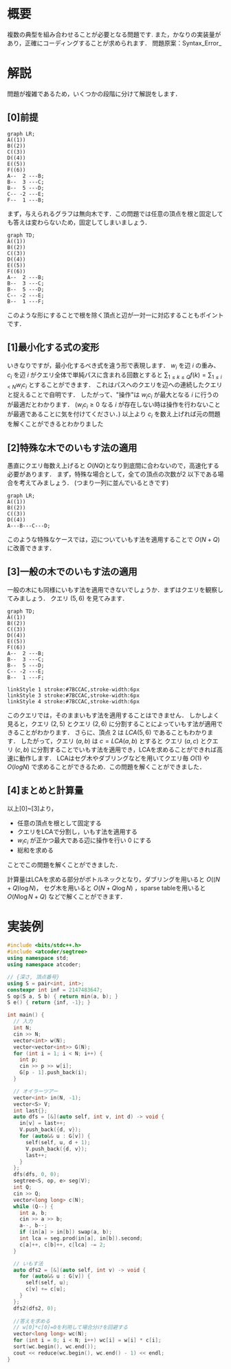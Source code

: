 # 概要

複数の典型を組み合わせることが必要となる問題です.
また，かなりの実装量があり，正確にコーディングすることが求められます．
問題原案：Syntax_Error_

# 解説

問題が複雑であるため，いくつかの段階に分けて解説をします．

## [0]前提

```mermaid
graph LR;
A((1))
B((2))
C((3))
D((4))
E((5))
F((6))
A--  2 ---B;
B--  3 ---C;
B--  5 ---D;
C-- -2 ---E;
F--  1 ---B;
```

まず，与えられるグラフは無向木です．この問題では任意の頂点を根と固定しても答えは変わらないため，固定してしまいましょう．

```mermaid
graph TD;
A((1))
B((2))
C((3))
D((4))
E((5))
F((6))
A--  2 ---B;
B--  3 ---C;
B--  5 ---D;
C-- -2 ---E;
B--  1 ---F;
```

このような形にすることで根を除く頂点と辺が一対一に対応することもポイントです．

## [1]最小化する式の変形

いきなりですが，最小化するべき式を違う形で表現します．
$w_i$ を辺 $i$ の重み、$c_i$ を辺 $i$ がクエリ全体で単純パスに含まれる回数とすると
$\displaystyle\sum_{1\leq k\leq Q}{f(k)}=\sum_{1\leq i < N}{w_i c_i}$
とすることができます．
これはパスへのクエリを辺への連続したクエリと捉えることで自明です．
したがって、"操作"は $w_i c_i$ が最大となる $i$ に行うのが最適だとわかります．
($w_i c_i\geq0$ なる $i$ が存在しない時は操作を行わないことが最適であることに気を付けてください．)
以上より $c_i$ を数え上げれば元の問題を解くことができるとわかりました

## [2]特殊な木でのいもす法の適用

愚直にクエリ毎数え上げると $O(NQ)$となり到底間に合わないので，高速化する必要があります．
まず，特殊な場合として，全ての頂点の次数が$2$ 以下である場合を考えてみましょう．
(つまり一列に並んでいるときです)

```mermaid
graph LR;
A((1))
B((2))
C((3))
D((4))
A---B---C---D;
```

このような特殊なケースでは，辺についていもす法を適用することで $O(N+Q)$ に改善できます．

## [3]一般の木でのいもす法の適用

一般の木にも同様にいもす法を適用できないでしょうか．まずはクエリを観察してみましょう．
クエリ $(5,6)$ を見てみます．

```mermaid
graph TD;
A((1))
B((2))
C((3))
D((4))
E((5))
F((6))
A--  2 ---B;
B--  3 ---C;
B--  5 ---D;
C-- -2 ---E;
B--  1 ---F;

linkStyle 1 stroke:#7BCCAC,stroke-width:6px
linkStyle 3 stroke:#7BCCAC,stroke-width:6px
linkStyle 4 stroke:#7BCCAC,stroke-width:6px
```

このクエリでは，そのままいもす法を適用することはできません．
しかしよく見ると，クエリ $(2,5)$ とクエリ $(2,6)$ に分割することによっていもす法が適用できることがわかります．
さらに、頂点 $2$ は $LCA(5,6)$ であることもわかります．
したがって，クエリ $(a,b)$ は $c=LCA(a,b)$ とすると クエリ $(a,c)$ とクエリ $(c,b)$ に分割することでいもす法を適用でき，LCAを求めることができれば高速に動作します．
LCAはセグ木やダブリングなどを用いてクエリ毎 $O(1)$ や $O(log N)$ で求めることができるため．この問題を解くことができました．

## [4]まとめと計算量

以上[0]~[3]より，

- 任意の頂点を根として固定する
- クエリをLCAで分割し，いもす法を適用する
- $w_i c_i$ が正かつ最大である辺に操作を行い $0$ にする
- 総和を求める

ことでこの問題を解くことができました．

計算量はLCAを求める部分がボトルネックとなり，ダブリングを用いると $O((N+Q)\log{N})，$ セグ木を用いると $O(N+Q\log{N})$ ，sparse tableを用いると $O(N\log{N}+Q)$  などで解くことができます．

# 実装例

``` cpp
#include <bits/stdc++.h>
#include <atcoder/segtree>
using namespace std;
using namespace atcoder;

// {深さ, 頂点番号}
using S = pair<int, int>;
constexpr int inf = 2147483647;
S op(S a, S b) { return min(a, b); }
S e() { return {inf, -1}; }

int main() {
  // 入力
  int N;
  cin >> N;
  vector<int> w(N);
  vector<vector<int>> G(N);
  for (int i = 1; i < N; i++) {
    int p;
    cin >> p >> w[i];
    G[p - 1].push_back(i);
  }

  // オイラーツアー
  vector<int> in(N, -1);
  vector<S> V;
  int last{};
  auto dfs = [&](auto self, int v, int d) -> void {
    in[v] = last++;
    V.push_back({d, v});
    for (auto&& u : G[v]) {
      self(self, u, d + 1);
      V.push_back({d, v});
      last++;
    }
  };
  dfs(dfs, 0, 0);
  segtree<S, op, e> seg(V);
  int Q;
  cin >> Q;
  vector<long long> c(N);
  while (Q--) {
    int a, b;
    cin >> a >> b;
    a--, b--;
    if (in[a] > in[b]) swap(a, b);
    int lca = seg.prod(in[a], in[b]).second;
    c[a]++, c[b]++, c[lca] -= 2;
  }

  // いもす法
  auto dfs2 = [&](auto self, int v) -> void {
    for (auto&& u : G[v]) {
      self(self, u);
      c[v] += c[u];
    }
  };
  dfs2(dfs2, 0);
  
  //答えを求める
  // w[0]*c[0]=0を利用して場合分けを回避する
  vector<long long> wc(N);
  for (int i = 0; i < N; i++) wc[i] = w[i] * c[i];
  sort(wc.begin(), wc.end());
  cout << reduce(wc.begin(), wc.end() - 1) << endl;
}
```
